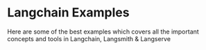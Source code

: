 # Langchain Examples

Here are some of the best examples which covers all the important concepts and tools in Langchain, Langsmith & Langserve
